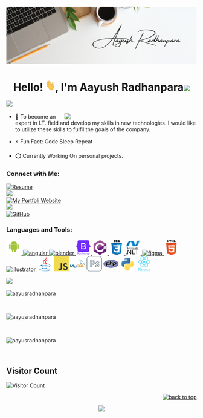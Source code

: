 ![logo](https://github.com/Aayush00001/Aayush00001/blob/main/Banner.png)
<h1 align="center">Hello! <img src="https://raw.githubusercontent.com/ABSphreak/ABSphreak/master/gifs/Hi.gif" width="25px" height="30px">, I'm Aayush Radhanpara<img src="https://i.pinimg.com/originals/3f/7e/4e/3f7e4eff7c96e9fe4b8b4b1ff3f7bdb5.gif" width="6.5%"></h1>
<img src="https://user-images.githubusercontent.com/73097560/115834477-dbab4500-a447-11eb-908a-139a6edaec5c.gif">


<p><img align="right" src="https://camo.githubusercontent.com/19db51af5f90f1b152bc0b9078f5fe97053955be5074f03f17019c70345bdcdb/68747470733a2f2f6d69726f2e6d656469756d2e636f6d2f6d61782f313336302f302a37513379765349765f7430696f4a2d5a2e676966" width="350px"/> </p>


- 🌱 To become an expert in I.T. field and develop my skills in new technologies. I would like to utilize these skills to fulfil the goals of the company.

- ⚡ Fun Fact: Code Sleep Repeat

- ⭕ Currently Working On personal projects.


<h3 align="left">Connect with Me:</h3> 
<p align="left">
  <a href="https://drive.google.com/file/d/1ErZy3HilgJ--px4SedaeUbRheGWQmp5g/view?usp=sharing" target="_blank"><img src="https://img.shields.io/badge/Resume-FFFF00?style=for-the-badge&logo=YOUR_LOGO_URL_HERE&logoColor=white" alt="Resume" target="_blank"></a>
<br>
  <a href="mailto:aayushradhanpara0001@gmail.com" target="_blank"><img src="https://img.shields.io/badge/Gmail-0000ff?style=for-the-badge&logo=gmail&logoColor=white" target="_blank"></a>
<br>
   <a href="" target="_blank"><img src="https://img.shields.io/badge/Portfolio-DC143C?style=for-the-badge&logo=medium&logoColor=white" alt="My Portfoli Website" />
<br>
  <a href="https://www.linkedin.com/in/aayush-radhanpara-875a33306/" target="_blank"><img src="https://img.shields.io/badge/LinkedIn-0077B5?style=for-the-badge&logo=linkedin&logoColor=white" target="_blank"></a>
<br>  
<a href="https://github.com/Aayush00001" target="_blank"><img src="https://img.shields.io/badge/GitHub-181717?style=for-the-badge&logo=github&logoColor=white" alt="GitHub"></a>
  <!-- Add more social media links here -->
</p>



<h3 align="left">Languages and Tools:</h3>
<p align="left"> <a href="https://developer.android.com" target="_blank" rel="noreferrer"> <img src="https://raw.githubusercontent.com/devicons/devicon/master/icons/android/android-original-wordmark.svg" alt="android" width="40" height="40"/> </a> <a href="https://angular.io" target="_blank" rel="noreferrer"> <img src="https://angular.io/assets/images/logos/angular/angular.svg" alt="angular" width="40" height="40"/> </a> <a href="https://www.blender.org/" target="_blank" rel="noreferrer"> <img src="https://download.blender.org/branding/community/blender_community_badge_white.svg" alt="blender" width="40" height="40"/> </a> <a href="https://getbootstrap.com" target="_blank" rel="noreferrer"> <img src="https://raw.githubusercontent.com/devicons/devicon/master/icons/bootstrap/bootstrap-plain-wordmark.svg" alt="bootstrap" width="40" height="40"/> </a> <a href="https://www.w3schools.com/cs/" target="_blank" rel="noreferrer"> <img src="https://raw.githubusercontent.com/devicons/devicon/master/icons/csharp/csharp-original.svg" alt="csharp" width="40" height="40"/> </a> <a href="https://www.w3schools.com/css/" target="_blank" rel="noreferrer"> <img src="https://raw.githubusercontent.com/devicons/devicon/master/icons/css3/css3-original-wordmark.svg" alt="css3" width="40" height="40"/> </a> <a href="https://dotnet.microsoft.com/" target="_blank" rel="noreferrer"> <img src="https://raw.githubusercontent.com/devicons/devicon/master/icons/dot-net/dot-net-original-wordmark.svg" alt="dotnet" width="40" height="40"/> </a> <a href="https://www.figma.com/" target="_blank" rel="noreferrer"> <img src="https://www.vectorlogo.zone/logos/figma/figma-icon.svg" alt="figma" width="40" height="40"/> </a> <a href="https://www.w3.org/html/" target="_blank" rel="noreferrer"> <img src="https://raw.githubusercontent.com/devicons/devicon/master/icons/html5/html5-original-wordmark.svg" alt="html5" width="40" height="40"/> </a> <a href="https://www.adobe.com/in/products/illustrator.html" target="_blank" rel="noreferrer"> <img src="https://www.vectorlogo.zone/logos/adobe_illustrator/adobe_illustrator-icon.svg" alt="illustrator" width="40" height="40"/> </a> <a href="https://www.java.com" target="_blank" rel="noreferrer"> <img src="https://raw.githubusercontent.com/devicons/devicon/master/icons/java/java-original.svg" alt="java" width="40" height="40"/> </a> <a href="https://developer.mozilla.org/en-US/docs/Web/JavaScript" target="_blank" rel="noreferrer"> <img src="https://raw.githubusercontent.com/devicons/devicon/master/icons/javascript/javascript-original.svg" alt="javascript" width="40" height="40"/> </a> <a href="https://www.mysql.com/" target="_blank" rel="noreferrer"> <img src="https://raw.githubusercontent.com/devicons/devicon/master/icons/mysql/mysql-original-wordmark.svg" alt="mysql" width="40" height="40"/> </a> <a href="https://www.photoshop.com/en" target="_blank" rel="noreferrer"> <img src="https://raw.githubusercontent.com/devicons/devicon/master/icons/photoshop/photoshop-line.svg" alt="photoshop" width="40" height="40"/> </a> <a href="https://www.php.net" target="_blank" rel="noreferrer"> <img src="https://raw.githubusercontent.com/devicons/devicon/master/icons/php/php-original.svg" alt="php" width="40" height="40"/> </a> <a href="https://www.python.org" target="_blank" rel="noreferrer"> <img src="https://raw.githubusercontent.com/devicons/devicon/master/icons/python/python-original.svg" alt="python" width="40" height="40"/> </a> <a href="https://reactjs.org/" target="_blank" rel="noreferrer"> <img src="https://raw.githubusercontent.com/devicons/devicon/master/icons/react/react-original-wordmark.svg" alt="react" width="40" height="40"/> </a> </p>


<img src="https://user-images.githubusercontent.com/73097560/115834477-dbab4500-a447-11eb-908a-139a6edaec5c.gif"><br>

<p><img src="https://github-readme-stats.vercel.app/api/top-langs?username=Aayush00001&show_icons=true&locale=en&layout=compact" alt="aayusradhanpara" /></p><br>

<p><img src="https://github-readme-stats.vercel.app/api?username=Aayush00001&show_icons=true&locale=en" alt="aayusradhanpara" /></p><br>

<p><img src="https://github-readme-streak-stats.herokuapp.com/?user=Aayush00001&" alt="aayusradhanpara" /></p><br>


## Visitor Count 
![Visitor Count](https://profile-counter.glitch.me/{Aayush00001}/count.svg)


<p align="right"><a href="#top"><img src="https://img.shields.io/static/v1?label&message=back+to+top&color=green=flat&logo" alt="back to top" /></a></p>



<p align="center">
  <img src="https://capsule-render.vercel.app/api?type=waving&color=gradient&height=65&section=footer"/>
</p>
